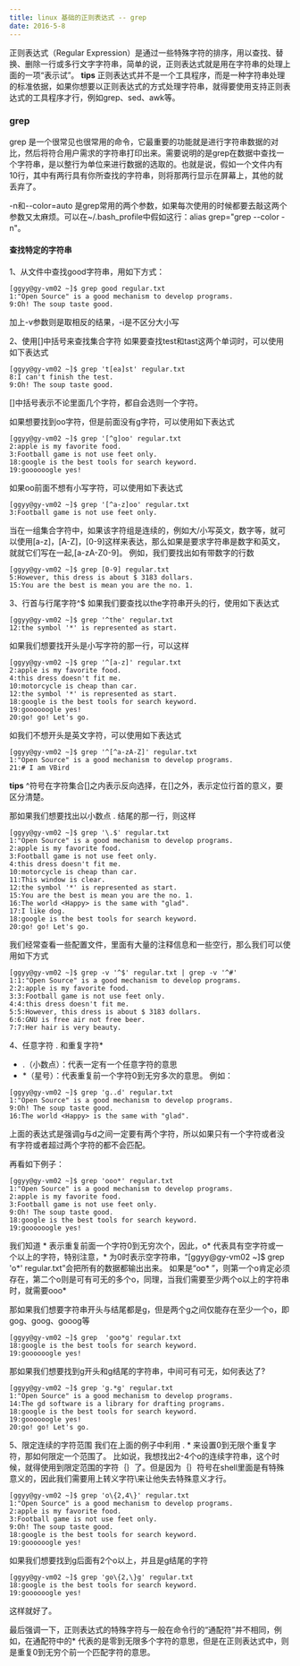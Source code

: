 ```yaml
---
title: linux 基础的正则表达式 -- grep
date: 2016-5-8
---
```

正则表达式（Regular Expression）是通过一些特殊字符的排序，用以查找、替换、删除一行或多行文字字符串，简单的说，正则表达式就是用在字符串的处理上面的一项“表示试”。
**tips**
正则表达式并不是一个工具程序，而是一种字符串处理的标准依据，如果你想要以正则表达式的方式处理字符串，就得要使用支持正则表达式的工具程序才行，例如grep、sed、awk等。

###  grep
grep 是一个很常见也很常用的命令，它最重要的功能就是进行字符串数据的对比，然后将符合用户需求的字符串打印出来。需要说明的是grep在数据中查找一个字符串，是以整行为单位来进行数据的选取的。也就是说，假如一个文件内有10行，其中有两行具有你所查找的字符串，则将那两行显示在屏幕上，其他的就丢弃了。

-n和--color=auto 是grep常用的两个参数，如果每次使用的时候都要去敲这两个参数又太麻烦。可以在~/.bash_profile中假如这行：alias grep="grep --color -n"。

####  查找特定的字符串
1、从文件中查找good字符串，用如下方式：
```
[ggyy@gy-vm02 ~]$ grep good regular.txt 
1:"Open Source" is a good mechanism to develop programs.
9:Oh! The soup taste good.
```
加上-v参数则是取相反的结果，-i是不区分大小写

2、使用[]中括号来查找集合字符
如果要查找test和tast这两个单词时，可以使用如下表达式
```
[ggyy@gy-vm02 ~]$ grep 't[ea]st' regular.txt 
8:I can't finish the test.
9:Oh! The soup taste good.
```
[]中括号表示不论里面几个字符，都自会选则一个字符。

如果想要找到oo字符，但是前面没有g字符，可以使用如下表达式
```
[ggyy@gy-vm02 ~]$ grep '[^g]oo' regular.txt 
2:apple is my favorite food.
3:Football game is not use feet only.
18:google is the best tools for search keyword.
19:goooooogle yes!
```
如果oo前面不想有小写字符，可以使用如下表达式
```
[ggyy@gy-vm02 ~]$ grep '[^a-z]oo' regular.txt 
3:Football game is not use feet only.
```
当在一组集合字符中，如果该字符组是连续的，例如大/小写英文，数字等，就可以使用[a-z]，[A-Z]，[0-9]这样来表达，那么如果是要求字符串是数字和英文，就就它们写在一起,[a-zA-Z0-9]。
例如，我们要找出如有带数字的行数
```
[ggyy@gy-vm02 ~]$ grep [0-9] regular.txt 
5:However, this dress is about $ 3183 dollars.
15:You are the best is mean you are the no. 1.
```
3、行首与行尾字符^$
如果我们要查找以the字符串开头的行，使用如下表达式
```
[ggyy@gy-vm02 ~]$ grep '^the' regular.txt 
12:the symbol '*' is represented as start.
```
如果我们想要找开头是小写字符的那一行，可以这样
```
[ggyy@gy-vm02 ~]$ grep '^[a-z]' regular.txt 
2:apple is my favorite food.
4:this dress doesn't fit me.
10:motorcycle is cheap than car.
12:the symbol '*' is represented as start.
18:google is the best tools for search keyword.
19:goooooogle yes!
20:go! go! Let's go.
```
如我们不想开头是英文字符，可以使用如下表达式
```
[ggyy@gy-vm02 ~]$ grep '^[^a-zA-Z]' regular.txt 
1:"Open Source" is a good mechanism to develop programs.
21:# I am VBird
```
**tips**
^符号在字符集合[]之内表示反向选择，在[]之外，表示定位行首的意义，要区分清楚。

那如果我们想要找出以小数点 . 结尾的那一行，则这样
```
[ggyy@gy-vm02 ~]$ grep '\.$' regular.txt 
1:"Open Source" is a good mechanism to develop programs.
2:apple is my favorite food.
3:Football game is not use feet only.
4:this dress doesn't fit me.
10:motorcycle is cheap than car.
11:This window is clear.
12:the symbol '*' is represented as start.
15:You are the best is mean you are the no. 1.
16:The world <Happy> is the same with "glad".
17:I like dog.
18:google is the best tools for search keyword.
20:go! go! Let's go.
```
我们经常查看一些配置文件，里面有大量的注释信息和一些空行，那么我们可以使用如下方式
```
[ggyy@gy-vm02 ~]$ grep -v '^$' regular.txt | grep -v '^#' 
1:1:"Open Source" is a good mechanism to develop programs.
2:2:apple is my favorite food.
3:3:Football game is not use feet only.
4:4:this dress doesn't fit me.
5:5:However, this dress is about $ 3183 dollars.
6:6:GNU is free air not free beer.
7:7:Her hair is very beauty.
```
4、任意字符 . 和重复字符*

- .（小数点）：代表一定有一个任意字符的意思
-   *（星号）：代表重复前一个字符0到无穷多次的意思。
例如：
```
[ggyy@gy-vm02 ~]$ grep 'g..d' regular.txt 
1:"Open Source" is a good mechanism to develop programs.
9:Oh! The soup taste good.
16:The world <Happy> is the same with "glad".
```
上面的表达式是强调g与d之间一定要有两个字符，所以如果只有一个字符或者没有字符或者超过两个字符的都不会匹配。

再看如下例子：
```
[ggyy@gy-vm02 ~]$ grep 'ooo*' regular.txt 
1:"Open Source" is a good mechanism to develop programs.
2:apple is my favorite food.
3:Football game is not use feet only.
9:Oh! The soup taste good.
18:google is the best tools for search keyword.
19:goooooogle yes!
```
我们知道 * 表示重复前面一个字符0到无穷次个，因此，o* 代表具有空字符或一个以上的字符，特别注意，* 为0时表示空字符串，“[ggyy@gy-vm02 ~]$ grep  'o*' regular.txt”会把所有的数据都输出出来。
如果是“oo* ”，则第一个o肯定必须存在，第二个o则是可有可无的多个o，同理，当我们需要至少两个o以上的字符串时，就需要ooo* 

那如果我们想要字符串开头与结尾都是g，但是两个g之间仅能存在至少一个o，即gog、goog、gooog等
```
[ggyy@gy-vm02 ~]$ grep  'goo*g' regular.txt 
18:google is the best tools for search keyword.
19:goooooogle yes!
```
那如果我们想要找到g开头和g结尾的字符串，中间可有可无，如何表达了?
```
[ggyy@gy-vm02 ~]$ grep 'g.*g' regular.txt 
1:"Open Source" is a good mechanism to develop programs.
14:The gd software is a library for drafting programs.
18:google is the best tools for search keyword.
19:goooooogle yes!
20:go! go! Let's go.
```
5、限定连续的字符范围
我们在上面的例子中利用 . * 来设置0到无限个重复字符，那如何限定一个范围了。
比如说，我想找出2-4个o的连续字符串，这个时候，就得使用到限定范围的字符｛｝了。但是因为｛｝符号在shell里面是有特殊意义的，因此我们需要用上转义字符\来让他失去特殊意义才行。
```
[ggyy@gy-vm02 ~]$ grep 'o\{2,4\}' regular.txt 
1:"Open Source" is a good mechanism to develop programs.
2:apple is my favorite food.
3:Football game is not use feet only.
9:Oh! The soup taste good.
18:google is the best tools for search keyword.
19:goooooogle yes!
```
如果我们想要找到g后面有2个o以上，并且是g结尾的字符
```
[ggyy@gy-vm02 ~]$ grep 'go\{2,\}g' regular.txt 
18:google is the best tools for search keyword.
19:goooooogle yes!
```
这样就好了。

最后强调一下，正则表达式的特殊字符与一般在命令行的“通配符”并不相同，例如，在通配符中的* 代表的是零到无限多个字符的意思，但是在正则表达式中，则是重复0到无穷个前一个匹配字符的意思。
